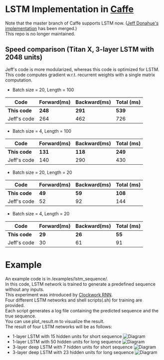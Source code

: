 # LSTM Implementation in [Caffe](http://caffe.berkeleyvision.org)
 Note that the master branch of Caffe supports LSTM now. ([Jeff Donahue's implementation](https://github.com/BVLC/caffe/pull/2033) has been merged.) <br />
 This repo is no longer maintained. <br />
 
## Speed comparison (Titan X, 3-layer LSTM with 2048 units)
 Jeff's code is more modularized, whereas this code is optimized for LSTM. <br />
 This code computes gradient w.r.t. recurrent weights with a single matrix computation. <br />

  * Batch size = 20, Length = 100
  
  | Code           | Forward(ms) | Backward(ms)  | Total (ms) |
  | -------------- |-------------|---------------|------------|
  | **This code**  | **248**     | **291**       | **539**    |
  | Jeff's code    | 264         | 462           | 726        |

  * Batch size = 4, Length = 100
  
  | Code           | Forward(ms) | Backward(ms)  | Total (ms) |
  | -------------- |-------------|---------------|------------|
  | **This code**  | **131**     | **118**       | **249**    |
  | Jeff's code    | 140         | 290           | 430        |

  * Batch size = 20, Length = 20
  
  | Code           | Forward(ms) | Backward(ms)  | Total (ms) |
  | -------------- |-------------|---------------|------------|
  | **This code**  | **49**      | **59**        | **108**    |
  | Jeff's code    | 52          | 92            | 144        |

  * Batch size = 4, Length = 20
  
  | Code           | Forward(ms) | Backward(ms)  | Total (ms) |
  | -------------- |-------------|---------------|------------|
  | **This code**  | **29**      | **26**        | **55**     |
  | Jeff's code    | 30          | 61            | 91         |


# Example
An example code is in /examples/lstm_sequence/. <br />
In this code, LSTM network is trained to generate a predefined sequence without any inputs. <br />
This experiment was introduced by [Clockwork RNN](http://jmlr.org/proceedings/papers/v32/koutnik14.pdf). <br />
Four different LSTM networks and shell scripts(.sh) for training are provided. <br />
Each script generates a log file containing the predicted sequence and the true sequence. <br />
You can use plot_result.m to visualize the result. <br />
The result of four LSTM networks will be as follows:
  * 1-layer LSTM with 15 hidden units for short sequence
![Diagram](https://raw.githubusercontent.com/junhyukoh/caffe-lstm/master/examples/lstm_sequence/lstm-320-b320-h15.png)
  * 1-layer LSTM with 50 hidden units for long sequence
![Diagram](https://raw.githubusercontent.com/junhyukoh/caffe-lstm/master/examples/lstm_sequence/lstm-960-b320-h50.png)
  * 3-layer deep LSTM with 7 hidden units for short sequence
![Diagram](https://raw.githubusercontent.com/junhyukoh/caffe-lstm/master/examples/lstm_sequence/deep-lstm-320-b320-h7.png)
  * 3-layer deep LSTM with 23 hidden units for long sequence
![Diagram](https://raw.githubusercontent.com/junhyukoh/caffe-lstm/master/examples/lstm_sequence/deep-lstm-960-b320-h23.png)

